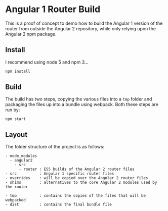 # Angular 1 Router Build

This is a proof of concept to demo how to build the Angular 1 version of the router
from outside the Angular 2 repository, while only relying upon the Angular 2 npm package.

## Install

I recommend using node 5 and npm 3...

```bash
npm install
```

## Build

The build has two steps, copying the various files into a `tmp` folder and packaging
the files up into a bundle using webpack. Both these steps are run by:

```
npm start
```

## Layout

The folder structure of the project is as follows:

```
- node_modules
  - angular2
    - src
      - router : ES5 builds of the Angular 2 router files
- src          : Angular 1 specific router files
- overrides    : will be copied over the Angular 2 router files
- shims        : alternatives to the core Angular 2 modules used by the router

- tmp          : contains the copies of the files that will be webpacked
- dist         : contains the final bundle file
```
